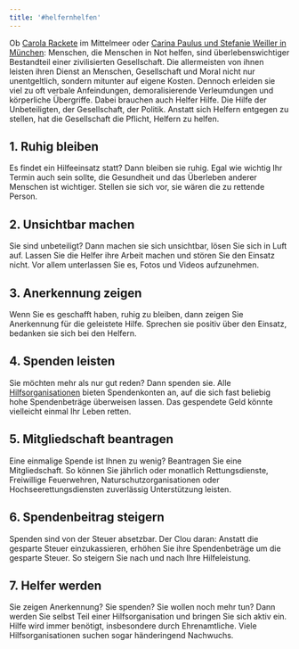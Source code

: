 ```yaml
---
title: '#helfernhelfen'
---
```


Ob [Carola Rackete](https://de.wikipedia.org/wiki/Carola_Rackete) im Mittelmeer oder [Carina Paulus und Stefanie Weiller in München](https://www.sueddeutsche.de/muenchen/muenchen-unterhaching-rettungssanitaeter-beleidigt-behindert-1.4558843): Menschen, die Menschen in Not helfen, sind überlebenswichtiger Bestandteil einer zivilisierten Gesellschaft. Die allermeisten von ihnen leisten ihren Dienst an Menschen, Gesellschaft und Moral nicht nur unentgeltlich, sondern mitunter auf eigene Kosten. Dennoch erleiden sie viel zu oft verbale Anfeindungen, demoralisierende Verleumdungen und körperliche Übergriffe.
Dabei brauchen auch Helfer Hilfe. Die Hilfe der Unbeteiligten, der Gesellschaft, der Politik. Anstatt sich Helfern entgegen zu stellen, hat die Gesellschaft die Pflicht, Helfern zu helfen.

## 1. Ruhig bleiben
Es findet ein Hilfeeinsatz statt? Dann bleiben sie ruhig. Egal wie wichtig Ihr Termin auch sein sollte, die Gesundheit und das Überleben anderer Menschen ist wichtiger. Stellen sie sich vor, sie wären die zu rettende Person.

## 2. Unsichtbar machen
Sie sind unbeteiligt? Dann machen sie sich unsichtbar, lösen Sie sich in Luft auf. Lassen Sie die Helfer ihre Arbeit machen und stören Sie den Einsatz nicht. Vor allem unterlassen Sie es, Fotos und Videos aufzunehmen.

## 3. Anerkennung zeigen
Wenn Sie es geschafft haben, ruhig zu bleiben, dann zeigen Sie Anerkennung für die geleistete Hilfe. Sprechen sie positiv über den Einsatz, bedanken sie sich bei den Helfern.

## 4. Spenden leisten
Sie möchten mehr als nur gut reden? Dann spenden sie. Alle [Hilfsorganisationen](http://www.hilfsorganisationen.de/) bieten Spendenkonten an, auf die sich fast beliebig hohe Spendenbeträge überweisen lassen. Das gespendete Geld könnte vielleicht einmal Ihr Leben retten.

## 5. Mitgliedschaft beantragen
Eine einmalige Spende ist Ihnen zu wenig? Beantragen Sie eine Mitgliedschaft. So können Sie jährlich oder monatlich Rettungsdienste, Freiwillige Feuerwehren, Naturschutzorganisationen oder Hochseerettungsdiensten zuverlässig Unterstützung leisten.

## 6. Spendenbeitrag steigern
Spenden sind von der Steuer absetzbar. Der Clou daran: Anstatt die gesparte Steuer einzukassieren, erhöhen Sie ihre Spendenbeträge um die gesparte Steuer. So steigern Sie nach und nach Ihre Hilfeleistung.

## 7. Helfer werden
Sie zeigen Anerkennung? Sie spenden? Sie wollen noch mehr tun? Dann werden Sie selbst Teil einer Hilfsorganisation und bringen Sie sich aktiv ein. Hilfe wird immer benötigt, insbesondere durch Ehrenamtliche. Viele Hilfsorganisationen suchen sogar händeringend Nachwuchs.

